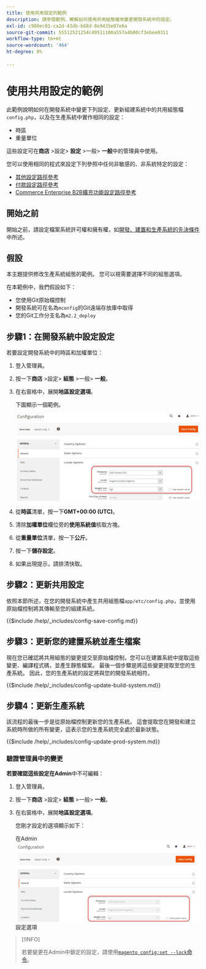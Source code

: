 ```yaml
---
title: 使用共用設定的範例
description: 請參閱範例，瞭解如何使用共用組態檔來變更開發系統中的設定。
exl-id: c980ec01-ca2d-43db-b68d-8e9435e07e6a
source-git-commit: 55512521254c49511100a557a4b00cf3ebee0311
workflow-type: tm+mt
source-wordcount: '464'
ht-degree: 0%

---
```


# 使用共用設定的範例

此範例說明如何在開發系統中變更下列設定、更新組建系統中的共用組態檔`config.php`，以及在生產系統中實作相同的設定：

- 時區
- 重量單位

這些設定可在&#x200B;**商店** >設定> **設定** >一般> **一般**&#x200B;中的管理員中使用。

您可以使用相同的程式來設定下列參照中任何非敏感的、非系統特定的設定：

- [其他設定路徑參考](../reference/config-reference-general.md)
- [付款設定路徑參考](../reference/config-reference-payment.md)
- [Commerce Enterprise B2B擴充功能設定路徑參考](../reference/config-reference-b2b.md)

## 開始之前

開始之前，請設定檔案系統許可權和擁有權，如[開發、建置和生產系統的先決條件](../deployment/prerequisites.md)中所述。

## 假設

本主題提供修改生產系統組態的範例。 您可以視需要選擇不同的組態選項。

在本範例中，我們假設如下：

- 您使用Git原始檔控制
- 開發系統可在名為`mconfig`的Git遠端存放庫中取得
- 您的Git工作分支名為`m2.2_deploy`

## 步驟1：在開發系統中設定設定

若要設定開發系統中的時區和加權單位：

1. 登入管理員。
1. 按一下&#x200B;**商店** >設定> **組態** >一般> **一般**。
1. 在右窗格中，展開&#x200B;**地區設定選項**。

   下圖顯示一個範例。

   ![在開發系統中設定地區設定選項](../../assets/configuration/split-deploy-set-locale.png)

1. 從&#x200B;**時區**&#x200B;清單，按一下&#x200B;**GMT+00:00 (UTC)**。
1. 清除&#x200B;**加權單位**&#x200B;欄位旁的&#x200B;**使用系統值**&#x200B;核取方塊。
1. 從&#x200B;**重量單位**&#x200B;清單，按一下&#x200B;**公斤**。
1. 按一下&#x200B;**儲存設定**。
1. 如果出現提示，請排清快取。

## 步驟2：更新共用設定

依照本節所述，在您的開發系統中產生共用組態檔`app/etc/config.php`，並使用原始檔控制將其傳輸至您的組建系統。

{{$include /help/_includes/config-save-config.md}}

## 步驟3：更新您的建置系統並產生檔案

現在您已確認將共用組態的變更提交至原始檔控制，您可以在建置系統中提取這些變更、編譯程式碼，並產生靜態檔案。 最後一個步驟是將這些變更提取至您的生產系統。 因此，您的生產系統的設定將與您的開發系統相符。

{{$include /help/_includes/config-update-build-system.md}}

## 步驟4：更新生產系統

該流程的最後一步是從原始檔控制更新您的生產系統。 這會提取您在開發和建立系統時所做的所有變更，這表示您的生產系統完全處於最新狀態。

{{$include /help/_includes/config-update-prod-system.md}}

### 驗證管理員中的變更

**若要確認這些設定在Admin**&#x200B;中不可編輯：

1. 登入管理員。
1. 按一下&#x200B;**商店** >設定> **組態** >一般> **一般**。
1. 在右窗格中，展開&#x200B;**地區設定選項**。

   您剛才設定的選項顯示如下：

   在Admin![中無法編輯](../../assets/configuration/split-deploy-not-editable.png)設定選項

>[!INFO]
>
>若要變更在Admin中鎖定的設定，請使用[`magento config:set --lock`命令](../cli/set-configuration-values.md)。

<!-- Last updated from includes: 2024-07-18 15:50:54 -->
